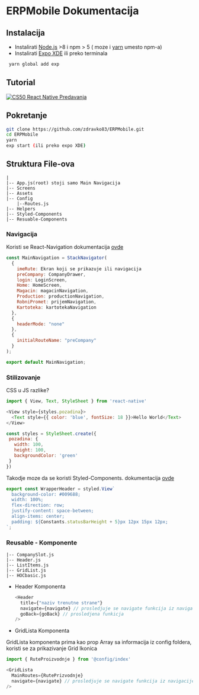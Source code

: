 # ERPMobile Dokumentacija

## Instalacija

* Instalirati [Node.js](https://nodejs.org/en/) >8 i npm > 5 ( moze i [yarn](https://yarnpkg.com/lang/en/docs/install/) umesto npm-a)
* Instalirati [Expo XDE](https://github.com/expo/xde/releases) ili preko terminala

```bash
 yarn global add exp
```

## Tutorial 
[![CS50 React Native Predavanja](http://img.youtube.com/vi/YOUTUBE_VIDEO_ID_HERE/0.jpg)](http://www.youtube.com/watch?v=X52b-8y2Hf4&list=PLhQjrBD2T382gdfveyad09Ierl_3Jh_wR)

## Pokretanje

```bash
git clone https://github.com/zdravko83/ERPMobile.git
cd ERPMobile
yarn
exp start (ili preko expo XDE)
```

## Struktura File-ova

```
|
|-- App.js(root) stoji samo Main Navigacija
|-- Screens
|-- Assets
|-- Config
    |--Routes.js
|-- Helpers
|-- Styled-Components
|-- Resuable-Components
```

### Navigacija

Koristi se React-Navigation dokumentacija [ovde](https://reactnavigation.org/docs/getting-started.html)

```javascript
const MainNavigation = StackNavigator(
  {
    imeRute: Ekran koji se prikazuje ili navigacija
    preCompany: CompanyDrawer,
    login: LoginScreen,
    Home: HomeScreen,
    Magacin: magacinNavigation,
    Production: productionNavigation,
    RobniPromet: prijemNavigation,
    Kartoteka: kartotekaNavigation
  },
  {
    headerMode: "none"
  },
  {
    initialRouteName: "preCompany"
  }
);

export default MainNavigation;
```

### Stilizovanje

CSS u JS razlike?

```javascript
import { View, Text, StyleSheet } from 'react-native'

<View style={styles.pozadina}>
  <Text style={{ color: 'blue', fontSize: 18 }}>Hello World</Text>
</View>

const styles = StyleSheet.create({
 pozadina: {
   width: 100,
   height: 100,
   backgroundColor: 'green'
 }
})
```

Takodje moze da se koristi Styled-Components. dokumentacija [ovde](https://www.styled-components.com/docs/basics#react-native)

```javascript
export const WrapperHeader = styled.View`
  background-color: #009688;
  width: 100%;
  flex-direction: row;
  justify-content: space-between;
  align-items: center;
  padding: ${Constants.statusBarHeight + 5}px 12px 15px 12px;
`;
```

### Reusable - Komponente

```
|-- CompanySlot.js
|-- Header.js
|-- ListItems.js
|-- GridList.js
|-- HOCbasic.js
```
* Header Komponenta
  ```javascript
  <Header 
    title={"naziv trenutne strane"}
    navigate={navigate} // prosledjuje se navigate funkcija iz navigacije
    goBack={goBack} // prosledjena funkicja
  />
  ```
  
 * GridLista Komponenta
  
  GridLista komponenta prima kao prop Array sa informacija iz config foldera, koristi se za prikazivanje Grid Ikonica
  ```javascript
  import { RuteProizvodnje } from '@config/index'
  
  <GridLista 
    MainRoutes={RutePrizvodnje}
    navigate={navigate} // prosledjuje se navigate funkcija iz navigacije
  />
  ```
